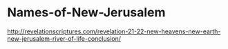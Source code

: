# Names-of-New-Jerusalem
http://revelationscriptures.com/revelation-21-22-new-heavens-new-earth-new-jerusalem-river-of-life-conclusion/
